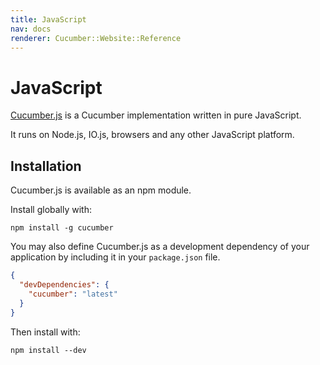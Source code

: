 ```yaml
---
title: JavaScript
nav: docs
renderer: Cucumber::Website::Reference
---
```


# JavaScript

[Cucumber.js](https://github.com/cucumber/cucumber-js) is a Cucumber implementation
written in pure JavaScript.

It runs on Node.js, IO.js, browsers and any other JavaScript platform.

## Installation

Cucumber.js is available as an npm module.

Install globally with:

```
npm install -g cucumber
```

You may also define Cucumber.js as a development dependency of your application
by including it in your `package.json` file.

```json
{
  "devDependencies": {
    "cucumber": "latest"
  }
}
```

Then install with:

```
npm install --dev
```
